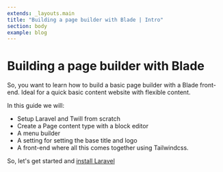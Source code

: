 ```yaml
---
extends: _layouts.main
title: "Building a page builder with Blade | Intro"
section: body
example: blog
---
```


# Building a page builder with Blade

So, you want to learn how to build a basic page builder with a Blade front-end. Ideal for a quick basic content website
with flexible content.

In this guide we will:

- Setup Laravel and Twill from scratch
- Create a Page content type with a block editor
- A menu builder
- A setting for setting the base title and logo
- A front-end where all this comes together using Tailwindcss.

So, let's get started and [install Laravel](/guides/page-builder-with-blade/install-laravel)
